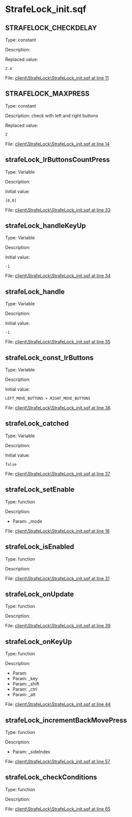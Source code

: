 # StrafeLock_init.sqf

## STRAFELOCK_CHECKDELAY

Type: constant

Description: 


Replaced value:
```sqf
2.4
```
File: [client\StrafeLock\StrafeLock_init.sqf at line 11](../../../Src/client/StrafeLock/StrafeLock_init.sqf#L11)
## STRAFELOCK_MAXPRESS

Type: constant

Description: check with left and right buttons


Replaced value:
```sqf
2
```
File: [client\StrafeLock\StrafeLock_init.sqf at line 14](../../../Src/client/StrafeLock/StrafeLock_init.sqf#L14)
## strafeLock_lrButtonsCountPress

Type: Variable

Description: 


Initial value:
```sqf
[0,0]
```
File: [client\StrafeLock\StrafeLock_init.sqf at line 33](../../../Src/client/StrafeLock/StrafeLock_init.sqf#L33)
## strafeLock_handleKeyUp

Type: Variable

Description: 


Initial value:
```sqf
-1
```
File: [client\StrafeLock\StrafeLock_init.sqf at line 34](../../../Src/client/StrafeLock/StrafeLock_init.sqf#L34)
## strafeLock_handle

Type: Variable

Description: 


Initial value:
```sqf
-1
```
File: [client\StrafeLock\StrafeLock_init.sqf at line 35](../../../Src/client/StrafeLock/StrafeLock_init.sqf#L35)
## strafeLock_const_lrButtons

Type: Variable

Description: 


Initial value:
```sqf
LEFT_MOVE_BUTTONS + RIGHT_MOVE_BUTTONS
```
File: [client\StrafeLock\StrafeLock_init.sqf at line 36](../../../Src/client/StrafeLock/StrafeLock_init.sqf#L36)
## strafeLock_catched

Type: Variable

Description: 


Initial value:
```sqf
false
```
File: [client\StrafeLock\StrafeLock_init.sqf at line 37](../../../Src/client/StrafeLock/StrafeLock_init.sqf#L37)
## strafeLock_setEnable

Type: function

Description: 
- Param: _mode

File: [client\StrafeLock\StrafeLock_init.sqf at line 16](../../../Src/client/StrafeLock/StrafeLock_init.sqf#L16)
## strafeLock_isEnabled

Type: function

Description: 


File: [client\StrafeLock\StrafeLock_init.sqf at line 31](../../../Src/client/StrafeLock/StrafeLock_init.sqf#L31)
## strafeLock_onUpdate

Type: function

Description: 


File: [client\StrafeLock\StrafeLock_init.sqf at line 39](../../../Src/client/StrafeLock/StrafeLock_init.sqf#L39)
## strafeLock_onKeyUp

Type: function

Description: 
- Param: 
- Param: _key
- Param: _shift
- Param: _ctrl
- Param: _alt

File: [client\StrafeLock\StrafeLock_init.sqf at line 44](../../../Src/client/StrafeLock/StrafeLock_init.sqf#L44)
## strafeLock_incrementBackMovePress

Type: function

Description: 
- Param: _sideIndex

File: [client\StrafeLock\StrafeLock_init.sqf at line 57](../../../Src/client/StrafeLock/StrafeLock_init.sqf#L57)
## strafeLock_checkConditions

Type: function

Description: 


File: [client\StrafeLock\StrafeLock_init.sqf at line 65](../../../Src/client/StrafeLock/StrafeLock_init.sqf#L65)
